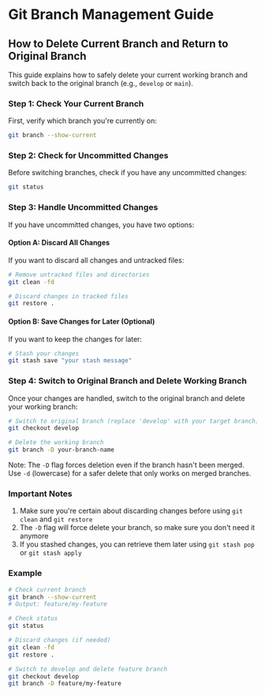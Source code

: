 # Git Branch Management Guide

## How to Delete Current Branch and Return to Original Branch

This guide explains how to safely delete your current working branch and switch back to the original branch (e.g., `develop` or `main`).

### Step 1: Check Your Current Branch

First, verify which branch you're currently on:

```bash
git branch --show-current
```

### Step 2: Check for Uncommitted Changes

Before switching branches, check if you have any uncommitted changes:

```bash
git status
```

### Step 3: Handle Uncommitted Changes

If you have uncommitted changes, you have two options:

#### Option A: Discard All Changes
If you want to discard all changes and untracked files:

```bash
# Remove untracked files and directories
git clean -fd

# Discard changes in tracked files
git restore .
```

#### Option B: Save Changes for Later (Optional)
If you want to keep the changes for later:

```bash
# Stash your changes
git stash save "your stash message"
```

### Step 4: Switch to Original Branch and Delete Working Branch

Once your changes are handled, switch to the original branch and delete your working branch:

```bash
# Switch to original branch (replace 'develop' with your target branch)
git checkout develop

# Delete the working branch
git branch -D your-branch-name
```

Note: The `-D` flag forces deletion even if the branch hasn't been merged. Use `-d` (lowercase) for a safer delete that only works on merged branches.

### Important Notes

1. Make sure you're certain about discarding changes before using `git clean` and `git restore`
2. The `-D` flag will force delete your branch, so make sure you don't need it anymore
3. If you stashed changes, you can retrieve them later using `git stash pop` or `git stash apply`

### Example

```bash
# Check current branch
git branch --show-current
# Output: feature/my-feature

# Check status
git status

# Discard changes (if needed)
git clean -fd
git restore .

# Switch to develop and delete feature branch
git checkout develop
git branch -D feature/my-feature
``` 